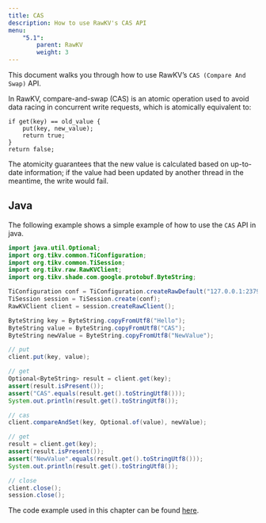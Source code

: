```yaml
---
title: CAS
description: How to use RawKV's CAS API 
menu:
    "5.1":
        parent: RawKV
        weight: 3
---
```


This document walks you through how to use RawKV’s `CAS (Compare And Swap)` API.

In RawKV, compare-and-swap (CAS) is an atomic operation used to avoid data racing in concurrent write requests, which is atomically equivalent to:

```
if get(key) == old_value {
	put(key, new_value);
	return true;
}
return false;
```

The atomicity guarantees that the new value is calculated based on up-to-date information; if the value had been updated by another thread in the meantime, the write would fail.

## Java

The following example shows a simple example of how to use the `CAS` API in java.

```java
import java.util.Optional;
import org.tikv.common.TiConfiguration;
import org.tikv.common.TiSession;
import org.tikv.raw.RawKVClient;
import org.tikv.shade.com.google.protobuf.ByteString;

TiConfiguration conf = TiConfiguration.createRawDefault("127.0.0.1:2379");
TiSession session = TiSession.create(conf);
RawKVClient client = session.createRawClient();

ByteString key = ByteString.copyFromUtf8("Hello");
ByteString value = ByteString.copyFromUtf8("CAS");
ByteString newValue = ByteString.copyFromUtf8("NewValue");

// put
client.put(key, value);

// get
Optional<ByteString> result = client.get(key);
assert(result.isPresent());
assert("CAS".equals(result.get().toStringUtf8()));
System.out.println(result.get().toStringUtf8());

// cas
client.compareAndSet(key, Optional.of(value), newValue);

// get
result = client.get(key);
assert(result.isPresent());
assert("NewValue".equals(result.get().toStringUtf8()));
System.out.println(result.get().toStringUtf8());

// close
client.close();
session.close();
```

The code example used in this chapter can be found [here](https://github.com/marsishandsome/tikv-client-examples/blob/main/java-example/src/main/java/example/rawkv/CAS.java).